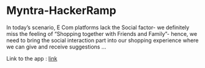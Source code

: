 # Myntra-HackerRamp

In today’s scenario, E Com platforms lack the Social factor- we definitely miss the feeling of “Shopping together with Friends and Family”- hence, we need to bring the social interaction part into our shopping experience where we can give and receive suggestions ...

Link to the app : [link](https://www.sslsecureproxy.com)
